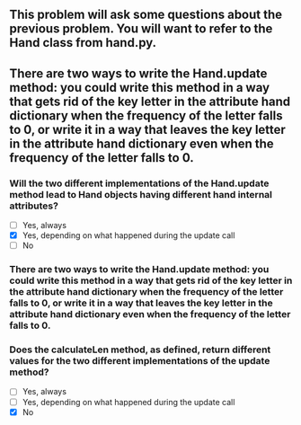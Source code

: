## This problem will ask some questions about the previous problem. You will want to refer to the Hand class from hand.py.
## There are two ways to write the Hand.update method: you could write this method in a way that gets rid of the key letter in the attribute hand dictionary when the frequency of the letter falls to 0, or write it in a way that leaves the key letter in the attribute hand dictionary even when the frequency of the letter falls to 0.

### Will the two different implementations of the Hand.update method lead to Hand objects having different hand internal attributes?
- [ ] Yes, always
- [x] Yes, depending on what happened during the update call
- [ ] No

### There are two ways to write the Hand.update method: you could write this method in a way that gets rid of the key letter in the attribute hand dictionary when the frequency of the letter falls to 0, or write it in a way that leaves the key letter in the attribute hand dictionary even when the frequency of the letter falls to 0.
### Does the calculateLen method, as defined, return different values for the two different implementations of the update method?
- [ ] Yes, always
- [ ] Yes, depending on what happened during the update call
- [x] No
